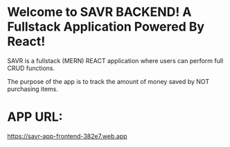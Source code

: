 # Welcome to SAVR BACKEND! A Fullstack Application Powered By React!

SAVR is a fullstack (MERN) REACT application where users can perform full CRUD functions.

The purpose of the app is to track the amount of money saved by NOT purchasing items.

# APP URL:
https://savr-app-frontend-382e7.web.app